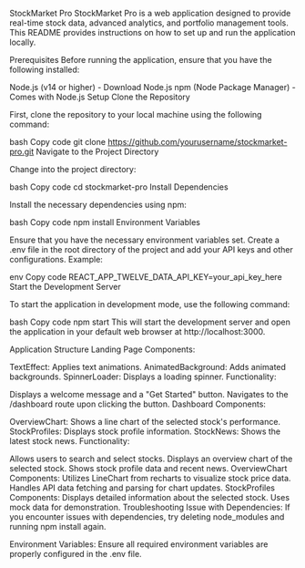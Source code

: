 StockMarket Pro
StockMarket Pro is a web application designed to provide real-time stock data, advanced analytics, and portfolio management tools. This README provides instructions on how to set up and run the application locally.

Prerequisites
Before running the application, ensure that you have the following installed:

Node.js (v14 or higher) - Download Node.js
npm (Node Package Manager) - Comes with Node.js
Setup
Clone the Repository

First, clone the repository to your local machine using the following command:

bash
Copy code
git clone https://github.com/yourusername/stockmarket-pro.git
Navigate to the Project Directory

Change into the project directory:

bash
Copy code
cd stockmarket-pro
Install Dependencies

Install the necessary dependencies using npm:

bash
Copy code
npm install
Environment Variables

Ensure that you have the necessary environment variables set. Create a .env file in the root directory of the project and add your API keys and other configurations. Example:

env
Copy code
REACT_APP_TWELVE_DATA_API_KEY=your_api_key_here
Start the Development Server

To start the application in development mode, use the following command:

bash
Copy code
npm start
This will start the development server and open the application in your default web browser at http://localhost:3000.

Application Structure
Landing Page
Components:

TextEffect: Applies text animations.
AnimatedBackground: Adds animated backgrounds.
SpinnerLoader: Displays a loading spinner.
Functionality:

Displays a welcome message and a "Get Started" button.
Navigates to the /dashboard route upon clicking the button.
Dashboard
Components:

OverviewChart: Shows a line chart of the selected stock's performance.
StockProfiles: Displays stock profile information.
StockNews: Shows the latest stock news.
Functionality:

Allows users to search and select stocks.
Displays an overview chart of the selected stock.
Shows stock profile data and recent news.
OverviewChart
Components:
Utilizes LineChart from recharts to visualize stock price data.
Handles API data fetching and parsing for chart updates.
StockProfiles
Components:
Displays detailed information about the selected stock.
Uses mock data for demonstration.
Troubleshooting
Issue with Dependencies:
If you encounter issues with dependencies, try deleting node_modules and running npm install again.

Environment Variables:
Ensure all required environment variables are properly configured in the .env file.
